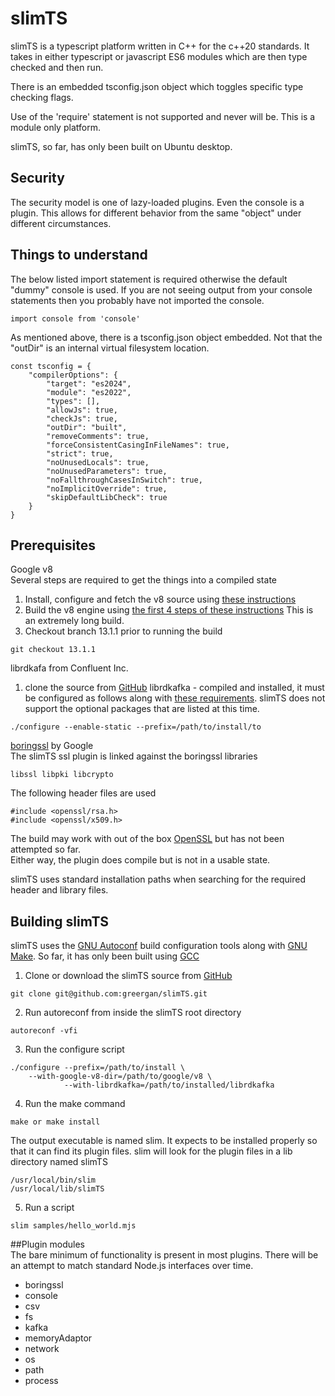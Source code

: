# slimTS
slimTS is a typescript platform written in C++ for the c++20 standards. It takes in either typescript or javascript ES6 modules which are then type checked and then run.

There is an embedded tsconfig.json object which toggles specific type checking flags.

Use of the 'require' statement is not supported and never will be. This is a module only platform.

slimTS, so far, has only been built on Ubuntu desktop.

## Security
The security model is one of lazy-loaded plugins. Even the console is a plugin. This allows for different behavior from the same "object" under different circumstances.

## Things to understand
The below listed import statement is required otherwise the default "dummy" console is used. If you are not seeing output from your console statements then you probably have not imported the console.
```
import console from 'console'
```

As mentioned above, there is a tsconfig.json object embedded. Not that the "outDir" is an internal virtual filesystem location.
```
const tsconfig = {
    "compilerOptions": {
        "target": "es2024",
        "module": "es2022",
        "types": [],
        "allowJs": true,
        "checkJs": true,
        "outDir": "built",
        "removeComments": true,
        "forceConsistentCasingInFileNames": true,
        "strict": true,
        "noUnusedLocals": true,
        "noUnusedParameters": true,
        "noFallthroughCasesInSwitch": true,
        "noImplicitOverride": true,
        "skipDefaultLibCheck": true
    }
}
```
## Prerequisites
Google v8  
Several steps are required to get the things into a compiled state  
1. Install, configure and fetch the v8 source using [these instructions](https://v8.dev/docs/source-code#using-git)  
2. Build the v8 engine using [the first 4 steps of these instructions](https://v8.dev/docs/embed#run-the-example) This is an extremely long build.
3. Checkout branch 13.1.1 prior to running the build
```
git checkout 13.1.1
```
librdkafa from Confluent Inc.  
1. clone the source from [GitHub](https://github.com/confluentinc/librdkafka)
  librdkafka - compiled and installed, it must be configured as follows along with [these requirements](https://github.com/confluentinc/librdkafka?tab=readme-ov-file#build-from-source). slimTS does not support the optional packages that are listed at this time.
```
./configure --enable-static --prefix=/path/to/install/to
```
[boringssl](https://boringssl.googlesource.com/boringssl) by Google  
The slimTS ssl plugin is linked against the boringssl libraries
```
libssl libpki libcrypto
```
The following header files are used
```
#include <openssl/rsa.h>
#include <openssl/x509.h>
```
The build may work with out of the box [OpenSSL](https://www.openssl.org/) but has not been attempted so far.  
Either way, the plugin does compile but is not in a usable state.

slimTS uses standard installation paths when searching for the required header and library files.

## Building slimTS
slimTS uses the [GNU Autoconf](https://www.gnu.org/software/autoconf/) build configuration tools along with [GNU Make](https://www.gnu.org/software/make/). So far, it has only been built using [GCC](https://gcc.gnu.org/)  
1. Clone or download the slimTS source from [GitHub](https://github.com/greergan/slimTS)
```
git clone git@github.com:greergan/slimTS.git
```
2. Run autoreconf from inside the slimTS root directory
```
autoreconf -vfi
```
3. Run the configure script
```
./configure --prefix=/path/to/install \
    --with-google-v8-dir=/path/to/google/v8 \
			--with-librdkafka=/path/to/installed/librdkafka
```  
4. Run the make command
```
make or make install
```
The output executable is named slim. It expects to be installed properly so that it can find its plugin files. slim will look for the plugin files in a lib directory named slimTS  
```
/usr/local/bin/slim
/usr/local/lib/slimTS
```

5. Run a script
```
slim samples/hello_world.mjs
```

##Plugin modules  
The bare minimum of functionality is present in most plugins. There will be an attempt to match standard Node.js interfaces over time.
- boringssl
- console
- csv
- fs
- kafka
- memoryAdaptor
- network
- os
- path
- process
